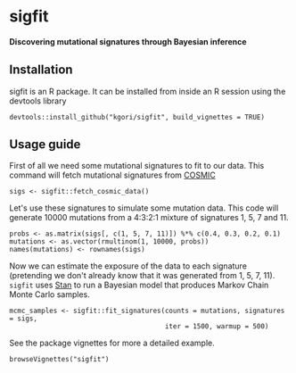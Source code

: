 # sigfit
#### Discovering mutational signatures through Bayesian inference 

## Installation
sigfit is an R package. It can be installed from inside an R session using the devtools library

    devtools::install_github("kgori/sigfit", build_vignettes = TRUE)
    

## Usage guide
First of all we need some mutational signatures to fit to our data. This command will fetch mutational signatures from [COSMIC](http://cancer.sanger.ac.uk/cosmic/signatures)
    
    sigs <- sigfit::fetch_cosmic_data()

Let's use these signatures to simulate some mutation data.
This code will generate 10000 mutations from a 4:3:2:1 mixture of signatures 1, 5, 7 and 11.

    probs <- as.matrix(sigs[, c(1, 5, 7, 11)]) %*% c(0.4, 0.3, 0.2, 0.1)
    mutations <- as.vector(rmultinom(1, 10000, probs))
    names(mutations) <- rownames(sigs)
    
Now we can estimate the exposure of the data to each signature (pretending we don't already know that
it was generated from 1, 5, 7, 11). ```sigfit``` uses [Stan](http://mc-stan.org/) to run a Bayesian model
that produces Markov Chain Monte Carlo samples.

    mcmc_samples <- sigfit::fit_signatures(counts = mutations, signatures = sigs,
                                           iter = 1500, warmup = 500)
                                         
See the package vignettes for more a detailed example.

    browseVignettes("sigfit")

